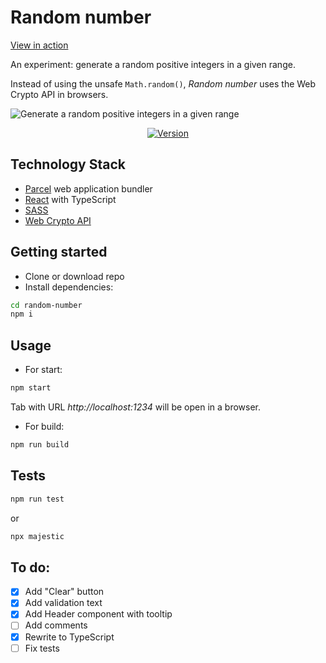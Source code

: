 # Random number

[View in action](https://sw999.github.io/random-number)

An experiment: generate a random positive integers in a given range.

Instead of using the unsafe `Math.random()`, *Random number* uses the Web Crypto API in browsers.

![Generate a random positive integers in a given range](https://user-images.githubusercontent.com/3176886/72165995-7c9ff900-33d9-11ea-9665-5fd971a84369.jpg)
<p align="center">
  <a href="https://github.com/SW999/random-number/tags">
    <img src="https://img.shields.io/github/v/tag/SW999/random-number.svg?sort=semver" alt="Version">	
  </a>
</p>

## Technology Stack
* [Parcel](https://parceljs.org/) web application bundler
* [React](https://reactjs.org/) with TypeScript
* [SASS](https://sass-lang.com/)
* [Web Crypto API](https://developer.mozilla.org/en-US/docs/Web/API/Web_Crypto_API)

## Getting started


* Clone or download repo
* Install dependencies:

```sh
cd random-number
npm i
```


## Usage

* For start:
```sh
npm start
```

Tab with URL *http://localhost:1234* will be open in a browser.

* For build:
```sh
npm run build
```
## Tests

```sh
npm run test
```

or

```sh
npx majestic
```

## To do:

- [x] Add "Clear" button
- [x] Add validation text
- [x] Add Header component with tooltip
- [ ] Add comments
- [x] Rewrite to TypeScript
- [ ] Fix tests
